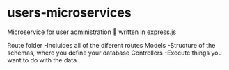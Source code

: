 # users-microservices
Microservice for user administration 👧 written in express.js 

Route folder
-Incluides all of the diferent routes
Models
-Structure of the schemas, where you define your database
Controllers
-Execute things you want to do with the data